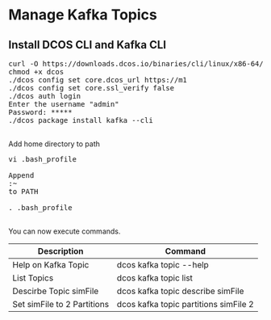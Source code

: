 # Manage Kafka Topics

## Install DCOS CLI and Kafka CLI

<pre>
curl -O https://downloads.dcos.io/binaries/cli/linux/x86-64/0.4.15/dcos
chmod +x dcos
./dcos config set core.dcos_url https://m1
./dcos config set core.ssl_verify false
./dcos auth login
Enter the username "admin"
Password: *****
./dcos package install kafka --cli

</pre>

Add home directory to path
<pre>
vi .bash_profile

Append 
:~
to PATH

. .bash_profile

</pre>

You can now execute commands.

|Description|Command|
|---|---|
|Help on Kafka Topic | dcos kafka topic --help |
| List Topics | dcos kafka topic list  |
| Descirbe Topic simFile | dcos kafka topic describe simFile |
| Set simFile to 2 Partitions | dcos kafka topic partitions simFile 2 |





